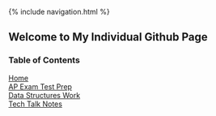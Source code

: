 {% include navigation.html %}

## Welcome to My Individual Github Page

### Table of Contents
[Home]()\
[AP Exam Test Prep]()\
[Data Structures Work]()\
[Tech Talk Notes]()
